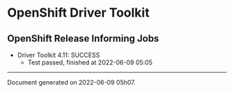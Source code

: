 
OpenShift Driver Toolkit
========================

OpenShift Release Informing Jobs
--------------------------------



* Driver Toolkit 4.11: SUCCESS
  - Test passed, finished at 2022-06-09 05:05






---
Document generated on 2022-06-09 05h07.
